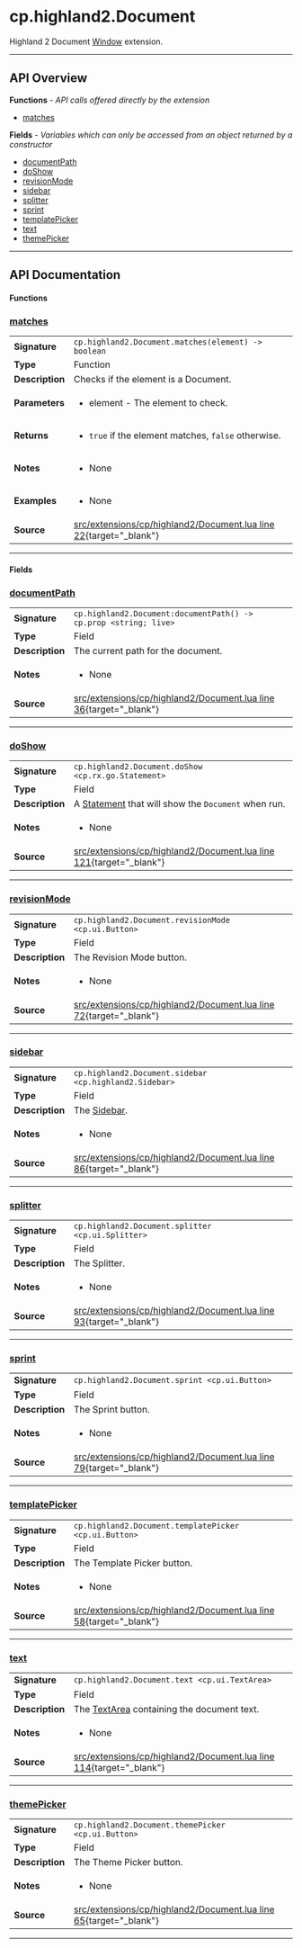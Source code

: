 # cp.highland2.Document

Highland 2 Document [Window](cp.ui.Window.md) extension.

---

## API Overview
**Functions** - _API calls offered directly by the extension_
 * [matches](#matches)

**Fields** - _Variables which can only be accessed from an object returned by a constructor_
 * [documentPath](#documentpath)
 * [doShow](#doshow)
 * [revisionMode](#revisionmode)
 * [sidebar](#sidebar)
 * [splitter](#splitter)
 * [sprint](#sprint)
 * [templatePicker](#templatepicker)
 * [text](#text)
 * [themePicker](#themepicker)


---

## API Documentation

#### Functions


### [matches](#matches)

|                                             |                                                                                     |
| --------------------------------------------|-------------------------------------------------------------------------------------|
| **Signature**                               | `cp.highland2.Document.matches(element) -> boolean`                                                                    |
| **Type**                                    | Function                                                                     |
| **Description**                             | Checks if the element is a Document.                                                                     |
| **Parameters**                              | <ul><li>element - The element to check.</li></ul> |
| **Returns**                                 | <ul><li>`true` if the element matches, `false` otherwise.</li></ul>          |
| **Notes**                                   | <ul><li>None</li></ul> |
| **Examples**                                | <ul><li>None</li></ul> |
| **Source**                                  | [src/extensions/cp/highland2/Document.lua line 22](https://github.com/CommandPost/CommandPost/blob/develop/src/extensions/cp/highland2/Document.lua#L22){target="_blank"} |

---

#### Fields


### [documentPath](#documentpath)

|                                             |                                                                                     |
| --------------------------------------------|-------------------------------------------------------------------------------------|
| **Signature**                               | `cp.highland2.Document:documentPath() -> cp.prop <string; live>`                                                                    |
| **Type**                                    | Field                                                                     |
| **Description**                             | The current path for the document.                                                                     |
| **Notes**                                   | <ul><li>None</li></ul> |
| **Source**                                  | [src/extensions/cp/highland2/Document.lua line 36](https://github.com/CommandPost/CommandPost/blob/develop/src/extensions/cp/highland2/Document.lua#L36){target="_blank"} |

---


### [doShow](#doshow)

|                                             |                                                                                     |
| --------------------------------------------|-------------------------------------------------------------------------------------|
| **Signature**                               | `cp.highland2.Document.doShow <cp.rx.go.Statement>`                                                                    |
| **Type**                                    | Field                                                                     |
| **Description**                             | A [Statement](cp.rx.go.Statement.md) that will show the `Document` when run.                                                                     |
| **Notes**                                   | <ul><li>None</li></ul> |
| **Source**                                  | [src/extensions/cp/highland2/Document.lua line 121](https://github.com/CommandPost/CommandPost/blob/develop/src/extensions/cp/highland2/Document.lua#L121){target="_blank"} |

---


### [revisionMode](#revisionmode)

|                                             |                                                                                     |
| --------------------------------------------|-------------------------------------------------------------------------------------|
| **Signature**                               | `cp.highland2.Document.revisionMode <cp.ui.Button>`                                                                    |
| **Type**                                    | Field                                                                     |
| **Description**                             | The Revision Mode button.                                                                     |
| **Notes**                                   | <ul><li>None</li></ul> |
| **Source**                                  | [src/extensions/cp/highland2/Document.lua line 72](https://github.com/CommandPost/CommandPost/blob/develop/src/extensions/cp/highland2/Document.lua#L72){target="_blank"} |

---


### [sidebar](#sidebar)

|                                             |                                                                                     |
| --------------------------------------------|-------------------------------------------------------------------------------------|
| **Signature**                               | `cp.highland2.Document.sidebar <cp.highland2.Sidebar>`                                                                    |
| **Type**                                    | Field                                                                     |
| **Description**                             | The [Sidebar](cp.highland2.Sidebar.md).                                                                     |
| **Notes**                                   | <ul><li>None</li></ul> |
| **Source**                                  | [src/extensions/cp/highland2/Document.lua line 86](https://github.com/CommandPost/CommandPost/blob/develop/src/extensions/cp/highland2/Document.lua#L86){target="_blank"} |

---


### [splitter](#splitter)

|                                             |                                                                                     |
| --------------------------------------------|-------------------------------------------------------------------------------------|
| **Signature**                               | `cp.highland2.Document.splitter <cp.ui.Splitter>`                                                                    |
| **Type**                                    | Field                                                                     |
| **Description**                             | The Splitter.                                                                     |
| **Notes**                                   | <ul><li>None</li></ul> |
| **Source**                                  | [src/extensions/cp/highland2/Document.lua line 93](https://github.com/CommandPost/CommandPost/blob/develop/src/extensions/cp/highland2/Document.lua#L93){target="_blank"} |

---


### [sprint](#sprint)

|                                             |                                                                                     |
| --------------------------------------------|-------------------------------------------------------------------------------------|
| **Signature**                               | `cp.highland2.Document.sprint <cp.ui.Button>`                                                                    |
| **Type**                                    | Field                                                                     |
| **Description**                             | The Sprint button.                                                                     |
| **Notes**                                   | <ul><li>None</li></ul> |
| **Source**                                  | [src/extensions/cp/highland2/Document.lua line 79](https://github.com/CommandPost/CommandPost/blob/develop/src/extensions/cp/highland2/Document.lua#L79){target="_blank"} |

---


### [templatePicker](#templatepicker)

|                                             |                                                                                     |
| --------------------------------------------|-------------------------------------------------------------------------------------|
| **Signature**                               | `cp.highland2.Document.templatePicker <cp.ui.Button>`                                                                    |
| **Type**                                    | Field                                                                     |
| **Description**                             | The Template Picker button.                                                                     |
| **Notes**                                   | <ul><li>None</li></ul> |
| **Source**                                  | [src/extensions/cp/highland2/Document.lua line 58](https://github.com/CommandPost/CommandPost/blob/develop/src/extensions/cp/highland2/Document.lua#L58){target="_blank"} |

---


### [text](#text)

|                                             |                                                                                     |
| --------------------------------------------|-------------------------------------------------------------------------------------|
| **Signature**                               | `cp.highland2.Document.text <cp.ui.TextArea>`                                                                    |
| **Type**                                    | Field                                                                     |
| **Description**                             | The [TextArea](cp.ui.TextArea.md) containing the document text.                                                                     |
| **Notes**                                   | <ul><li>None</li></ul> |
| **Source**                                  | [src/extensions/cp/highland2/Document.lua line 114](https://github.com/CommandPost/CommandPost/blob/develop/src/extensions/cp/highland2/Document.lua#L114){target="_blank"} |

---


### [themePicker](#themepicker)

|                                             |                                                                                     |
| --------------------------------------------|-------------------------------------------------------------------------------------|
| **Signature**                               | `cp.highland2.Document.themePicker <cp.ui.Button>`                                                                    |
| **Type**                                    | Field                                                                     |
| **Description**                             | The Theme Picker button.                                                                     |
| **Notes**                                   | <ul><li>None</li></ul> |
| **Source**                                  | [src/extensions/cp/highland2/Document.lua line 65](https://github.com/CommandPost/CommandPost/blob/develop/src/extensions/cp/highland2/Document.lua#L65){target="_blank"} |

---

